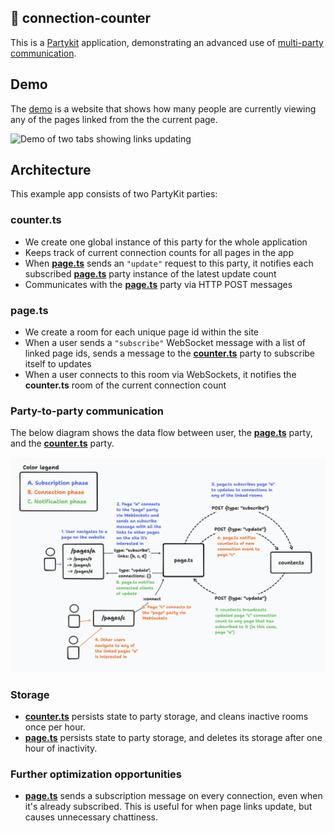 ## 🎈 connection-counter

This is a [Partykit](https://partykit.io) application, demonstrating an advanced use of [multi-party communication](https://docs.partykit.io/guides/using-multiple-parties-per-project/).

## Demo

The [demo](https://connection-counter.jevakallio.partykit.dev) is a website that shows how many people are currently viewing any of the pages linked from the the current page. 

![Demo of two tabs showing links updating](docs/links.gif)

## Architecture

This example app consists of two PartyKit parties:

### counter.ts

- We create one global instance of this party for the whole application
- Keeps track of current connection counts for all pages in the app
- When [**page.ts**](#pagets) sends an `"update"` request to this party, it notifies each subscribed [**page.ts**](#pagets) party instance of the latest update count
- Communicates with the [**page.ts**](#pagets) party via HTTP POST messages


### page.ts

- We create a room for each unique page id within the site
- When a user sends a `"subscribe"` WebSocket message with a list of linked page ids, sends a message to the [**counter.ts**](#counterts) party to subscribe itself to updates
- When a user connects to this room via WebSockets, it notifies the **counter.ts** room of the current connection count


### Party-to-party communication

The below diagram shows the data flow between user, the [**page.ts**](#pagets) party, and the [**counter.ts**](#counterts) party.


![Diagram showing the communication between parties](docs/links-communication.png)

### Storage

- [**counter.ts**](#counterts) persists state to party storage, and cleans inactive rooms once per hour.
- [**page.ts**](#pagets) persists state to party storage, and deletes its storage after one hour of inactivity.

### Further optimization opportunities

- [**page.ts**](#pagets) sends a subscription message on every connection, even when it's already subscribed. This is useful for when page links update, but causes unnecessary chattiness.







